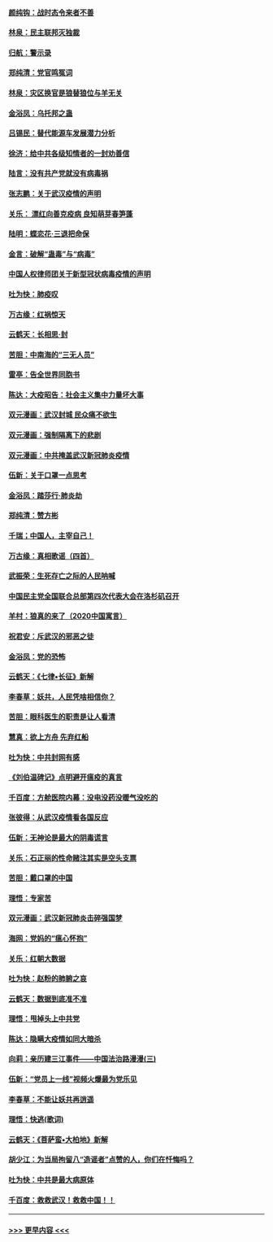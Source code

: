 #### [颜纯钩：战时态令来者不善](../pages/nsc993/n11872011.md?t=02161444) 
#### [林泉：民主联邦灭独裁](../pages/nsc993/n11870998.md?t=02161444) 
#### [归航：警示录](../pages/nsc993/n11870963.md?t=02161444) 
#### [郑纯清：党官鸣冤词](../pages/nsc993/n11870938.md?t=02161444) 
#### [林泉：灾区换官是狼替狼位与羊无关](../pages/nsc993/n11870896.md?t=02161444) 
#### [金浴凤：乌托邦之蛊](../pages/nsc993/n11870879.md?t=02161444) 
#### [吕锡民：替代能源车发展潜力分析](../pages/nsc993/n11870656.md?t=02161444) 
#### [徐济：给中共各级知情者的一封劝善信](../pages/nsc993/n11868561.md?t=02161444) 
#### [陆言：没有共产党就没有病毒祸](../pages/nsc993/n11868232.md?t=02161444) 
#### [张志鹏：关于武汉疫情的声明](../pages/nsc993/n11867182.md?t=02161444) 
#### [关乐： 漂红向善克疫病 良知萌芽春笋蓬](../pages/nsc993/n11865710.md?t=02161444) 
#### [陆明：蝶恋花‧三退把命保](../pages/nsc993/n11865673.md?t=02161444) 
#### [金言：破解“蛊毒”与“病毒”](../pages/nsc993/n11864103.md?t=02161444) 
#### [中国人权律师团关于新型冠状病毒疫情的声明](../pages/nsc993/n11864249.md?t=02161444) 
#### [吐为快：肺疫叹](../pages/nsc993/n11864027.md?t=02161444) 
#### [万古缘：红祸惊天](../pages/nsc993/n11864079.md?t=02161444) 
#### [云鹤天：长相思‧封](../pages/nsc993/n11864006.md?t=02161444) 
#### [苦胆：中南海的“三无人员”](../pages/nsc993/n11862997.md?t=02161444) 
#### [雷亭：告全世界同胞书](../pages/nsc993/n11862572.md?t=02161444) 
#### [陈达：大疫昭告：社会主义集中力量坏大事](../pages/nsc993/n11859419.md?t=02161444) 
#### [双元漫画：武汉封城 民众痛不欲生](../pages/nsc993/n11859287.md?t=02161444) 
#### [双元漫画：强制隔离下的悲剧](../pages/nsc993/n11859244.md?t=02161444) 
#### [双元漫画：中共掩盖武汉新冠肺炎疫情](../pages/nsc993/n11858249.md?t=02161444) 
#### [伍新：关于口罩一点思考](../pages/nsc993/n11859195.md?t=02161444) 
#### [金浴凤：踏莎行‧肺炎劫](../pages/nsc993/n11858227.md?t=02161444) 
#### [郑纯清：赞方彬](../pages/nsc993/n11856803.md?t=02161444) 
#### [千瑞；中国人，主宰自己！](../pages/nsc993/n11856793.md?t=02161444) 
#### [万古缘：真相歌谣（四首）](../pages/nsc993/n11856263.md?t=02161444) 
#### [武振荣：生死存亡之际的人民呐喊](../pages/nsc993/n11856256.md?t=02161444) 
#### [中国民主党全国联合总部第四次代表大会在洛杉矶召开](../pages/nsc993/n11856344.md?t=02161444) 
#### [羊村：狼真的来了（2020中国寓言）](../pages/nsc993/n11856229.md?t=02161444) 
#### [祝君安：斥武汉的邪恶之徒](../pages/nsc993/n11855861.md?t=02161444) 
#### [金浴凤：党的恐怖](../pages/nsc993/n11855849.md?t=02161444) 
#### [云鹤天：《七律▪长征》新解](../pages/nsc993/n11855479.md?t=02161444) 
#### [李春草：妖共，人民凭啥相信你？](../pages/nsc993/n11855196.md?t=02161444) 
#### [苦胆：眼科医生的职责是让人看清](../pages/nsc993/n11853840.md?t=02161444) 
#### [慧真：欲上方舟 先弃红船](../pages/nsc993/n11853483.md?t=02161444) 
#### [吐为快：中共封网有感](../pages/nsc993/n11852575.md?t=02161444) 
#### [《刘伯温碑记》点明避开瘟疫的真言](../pages/nsc993/n11852128.md?t=02161444) 
#### [千百度：方舱医院内幕：没电没药没暖气没吃的](../pages/nsc993/n11850211.md?t=02161444) 
#### [张彼得：从武汉疫情看各国反应](../pages/nsc993/n11850102.md?t=02161444) 
#### [伍新：无神论是最大的阴毒谎言](../pages/nsc993/n11846129.md?t=02161444) 
#### [关乐：石正丽的性命赌注其实是空头支票](../pages/nsc993/n11846109.md?t=02161444) 
#### [苦胆：戴口罩的中国](../pages/nsc993/n11845576.md?t=02161444) 
#### [理悟：专家苦](../pages/nsc993/n11845564.md?t=02161444) 
#### [双元漫画：武汉新冠肺炎击碎强国梦](../pages/nsc993/n11843320.md?t=02161444) 
#### [海网：党妈的“瘟心怀抱”](../pages/nsc993/n11840740.md?t=02161444) 
#### [关乐：红朝大数据](../pages/nsc993/n11840675.md?t=02161444) 
#### [吐为快：赵粉的肺腑之哀](../pages/nsc993/n11840618.md?t=02161444) 
#### [云鹤天：数据到底准不准](../pages/nsc993/n11840325.md?t=02161444) 
#### [理悟：甩掉头上中共党](../pages/nsc993/n11838826.md?t=02161444) 
#### [陈达：隐瞒大疫情如同大暗杀](../pages/nsc993/n11838771.md?t=02161444) 
#### [向莉：亲历建三江事件——中国法治路漫漫(三)](../pages/nsc993/n11831825.md?t=02161444) 
#### [伍新：“党员上一线”视频火爆最为党乐见](../pages/nsc993/n11838200.md?t=02161444) 
#### [李春草：不能让妖共再逍遥](../pages/nsc993/n11838102.md?t=02161444) 
#### [理悟：快逃(歌词)](../pages/nsc993/n11838083.md?t=02161444) 
#### [云鹤天：《菩萨蛮▪大柏地》新解](../pages/nsc993/n11838059.md?t=02161444) 
#### [胡少江：为当局拘留八“造谣者”点赞的人，你们在忏悔吗？](../pages/nsc993/n11836801.md?t=02161444) 
#### [吐为快：中共是最大病原体](../pages/nsc993/n11836748.md?t=02161444) 
#### [千百度：救救武汉！救救中国！！](../pages/nsc993/n11836145.md?t=02161444) 

----
#### [ >>> 更早内容 <<< ](../indexes/nsc993-earlier.md)
